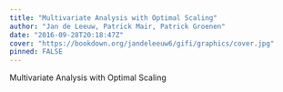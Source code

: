 ```yaml
---
title: "Multivariate Analysis with Optimal Scaling"
author: "Jan de Leeuw, Patrick Mair, Patrick Groenen"
date: "2016-09-28T20:18:47Z"
cover: "https://bookdown.org/jandeleeuw6/gifi/graphics/cover.jpg"
pinned: FALSE
---
```


Multivariate Analysis with Optimal Scaling
